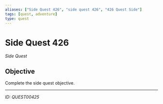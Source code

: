 ```yaml
---
aliases: ["Side Quest 426", "side quest 426", "426 Quest Side"]
tags: [quest, adventure]
type: quest
---
```


# Side Quest 426

*Side Quest*

## Objective
Complete the side quest objective.

---
*ID: QUEST00425*